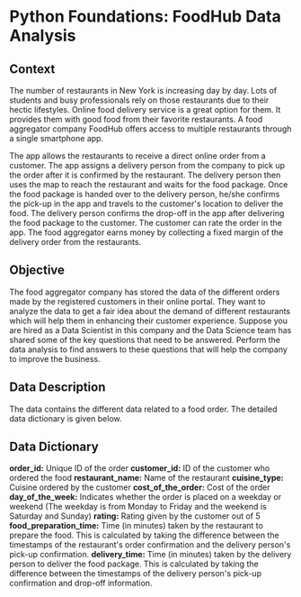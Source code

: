 # Python Foundations: FoodHub Data Analysis

## Context

The number of restaurants in New York is increasing day by day. Lots of students and busy professionals rely on those restaurants due to their hectic lifestyles. Online food delivery service is a great option for them. It provides them with good food from their favorite restaurants. A food aggregator company FoodHub offers access to multiple restaurants through a single smartphone app.

The app allows the restaurants to receive a direct online order from a customer. The app assigns a delivery person from the company to pick up the order after it is confirmed by the restaurant. The delivery person then uses the map to reach the restaurant and waits for the food package. Once the food package is handed over to the delivery person, he/she confirms the pick-up in the app and travels to the customer's location to deliver the food. The delivery person confirms the drop-off in the app after delivering the food package to the customer. The customer can rate the order in the app. The food aggregator earns money by collecting a fixed margin of the delivery order from the restaurants.

## Objective

The food aggregator company has stored the data of the different orders made by the registered customers in their online portal. They want to analyze the data to get a fair idea about the demand of different restaurants which will help them in enhancing their customer experience. Suppose you are hired as a Data Scientist in this company and the Data Science team has shared some of the key questions that need to be answered. Perform the data analysis to find answers to these questions that will help the company to improve the business.

## Data Description

The data contains the different data related to a food order. The detailed data dictionary is given below.

## Data Dictionary

**order_id:** Unique ID of the order
**customer_id:** ID of the customer who ordered the food
**restaurant_name:** Name of the restaurant
**cuisine_type:** Cuisine ordered by the customer
**cost_of_the_order:** Cost of the order
**day_of_the_week:** Indicates whether the order is placed on a weekday or weekend (The weekday is from Monday to Friday and the weekend is Saturday and Sunday)
**rating:** Rating given by the customer out of 5
**food_preparation_time:** Time (in minutes) taken by the restaurant to prepare the food. This is calculated by taking the difference between the timestamps of the restaurant's order confirmation and the delivery person's pick-up confirmation.
**delivery_time:** Time (in minutes) taken by the delivery person to deliver the food package. This is calculated by taking the difference between the timestamps of the delivery person's pick-up confirmation and drop-off information.
